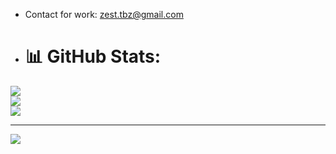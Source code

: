 
- Contact for work: zest.tbz@gmail.com

- # 📊 GitHub Stats:
![](https://github-readme-stats.vercel.app/api?username=zesttbz&theme=default&hide_border=false&include_all_commits=false&count_private=false)<br/>
![](https://github-readme-streak-stats.herokuapp.com/?user=zesttbz&theme=default&hide_border=false)<br/>
![](https://github-readme-stats.vercel.app/api/top-langs/?username=zesttbz&theme=default&hide_border=false&include_all_commits=false&count_private=false&layout=compact)


---
[![](https://visitcount.itsvg.in/api?id=zesttbz&label=Profile%20Views&pretty=true)](https://visitcount.itsvg.in)

<!---
zesttbz/zesttbz is a ✨ special ✨ repository because its `README.md` (this file) appears on your GitHub profile.
You can click the Preview link to take a look at your changes.
--->
